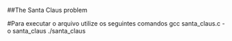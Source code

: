 ##The Santa Claus problem

#Para executar o arquivo utilize os seguintes comandos
	gcc santa_claus.c -o santa_claus
	./santa_claus

